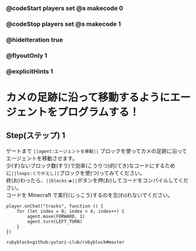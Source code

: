### @codeStart players set @s makecode 0
### @codeStop players set @s makecode 1

### @hideIteration true 
### @flyoutOnly 1
### @explicitHints 1


# カメの足跡に沿って移動するようにエージェントをプログラムする！

## Step(ステップ) 1 
ゲートまで ``||agent:エージェントを移動||`` ブロックを使ってカメの足跡に沿ってエージェントを移動させます。</br>
少(す)ないブロック数(すう)で効率(こうりつ)的(てき)なコードにするために``||loops:くりかえし||``ブロックを使(つ)ってみてください。 </br>
終(お)わったら、``||blocks:▶||``ボタンを押(お)してコードをコンパイルしてください。 </br>
コードを Minecraft で実行(じっこう)するのを忘(わ)れないでください。

```ghost
player.onChat("tracks", function () {
    for (let index = 0; index < 4; index++) {
        agent.move(FORWARD, 1)
        agent.turn(LEFT_TURN)
    }
}) 
``` 
```package
rubyblock=github:yutari-club/rubyblock#master
```
